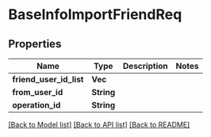 # BaseInfoImportFriendReq

## Properties

Name | Type | Description | Notes
------------ | ------------- | ------------- | -------------
**friend_user_id_list** | **Vec<String>** |  | 
**from_user_id** | **String** |  | 
**operation_id** | **String** |  | 

[[Back to Model list]](../README.md#documentation-for-models) [[Back to API list]](../README.md#documentation-for-api-endpoints) [[Back to README]](../README.md)


